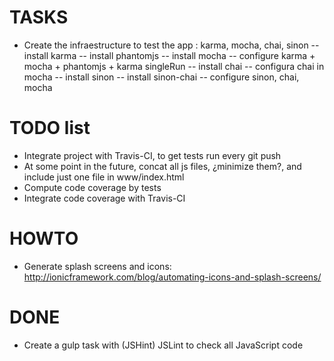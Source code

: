 # TASKS
- Create the infraestructure to test the app : karma, mocha, chai, sinon
-- install karma
-- install phantomjs
-- install mocha
-- configure karma + mocha + phantomjs + karma singleRun
-- install chai
-- configura chai in mocha
-- install sinon
-- install sinon-chai
-- configure sinon, chai, mocha

# TODO list
- Integrate project with Travis-CI, to get tests run every git push
- At some point in the future, concat all js files, ¿minimize them?, and include just one file in www/index.html
- Compute code coverage by tests
- Integrate code coverage with Travis-CI

# HOWTO
- Generate splash screens and icons: http://ionicframework.com/blog/automating-icons-and-splash-screens/

# DONE
+ Create a gulp task with (JSHint) JSLint to check all JavaScript code

